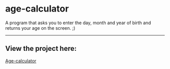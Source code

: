# age-calculator
A program that asks you to enter the day, month and year of birth and returns your age on the screen. ;)
<hr>
<h2>View the project here:</h2>
<a href="age-calculator-git-main-luizdominisini.vercel.app
">Age-calculator</a>
